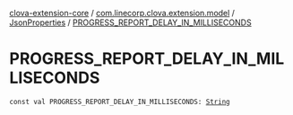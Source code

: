 [clova-extension-core](../../index.md) / [com.linecorp.clova.extension.model](../index.md) / [JsonProperties](index.md) / [PROGRESS_REPORT_DELAY_IN_MILLISECONDS](./-p-r-o-g-r-e-s-s_-r-e-p-o-r-t_-d-e-l-a-y_-i-n_-m-i-l-l-i-s-e-c-o-n-d-s.md)

# PROGRESS_REPORT_DELAY_IN_MILLISECONDS

`const val PROGRESS_REPORT_DELAY_IN_MILLISECONDS: `[`String`](https://kotlinlang.org/api/latest/jvm/stdlib/kotlin/-string/index.html)